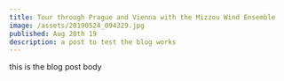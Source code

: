 ```yaml
---
title: Tour through Prague and Vienna with the Mizzou Wind Ensemble
image: /assets/20190524_094329.jpg
published: Aug 20th 19
description: a post to test the blog works
---
```


this is the blog post body
